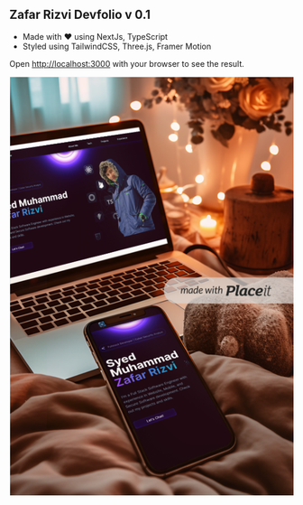 ## Zafar Rizvi Devfolio v 0.1

- Made with :heart: using NextJs, TypeScript
- Styled using TailwindCSS, Three.js, Framer Motion

Open [http://localhost:3000](http://localhost:3000) with your browser to see the result.

<p align="center">
  <img src="public/forReadme.png">
</p>

